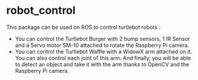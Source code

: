 # robot_control

This package can be used on ROS to control turtlebot robots :

- You can control the Turtlebot Burger with 2 bump sensors, 1 IR Sensor and a Servo motor SM-10 attached to rotate the Raspberry Pi camera.
- You can control the Turtlebot Waffle with a WidowX arm attached on it. You can also control each joint of this arm. And finally, you will be able to detect an object and take it with the arm thanks to OpenCV and the Raspberry Pi camera.
